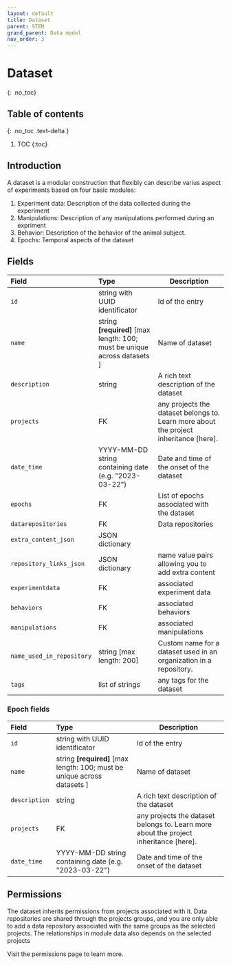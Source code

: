 ```yaml
---
layout: default
title: Dataset
parent: STEM
grand_parent: Data model
nav_order: 3
---
```


# Dataset
{: .no_toc}

## Table of contents
{: .no_toc .text-delta }

1. TOC
{:toc}

## Introduction 
A dataset is a modular construction that flexibly can describe varius aspect of experiments based on four basic modules: 
1. Experiment data: Description of the data collected during the experiment
2. Manipulations: Description of any manipulations performed during an expriment
3. Behavior: Description of the behavior of the animal subject. 
4. Epochs: Temporal aspects of the dataset

## Fields

| Field  | Type  | Description |
|:-------|:--------|-------------|
| `id` | string with UUID identificator | Id of the entry |
| `name` | string **[required]** [max length: 100; must be unique across datasets ]| Name of dataset |
| `description` | string | A rich text description of the dataset |
| `projects` | FK | any projects the dataset belongs to. Learn more about the project inheritance [here]. |
| `date_time` | YYYY-MM-DD string containing date (e.g. "2023-03-22") | Date and time of the onset of the dataset |
| `epochs` | FK | List of epochs associated with the dataset |
| `datarepositories` | FK | Data repositories |
| `extra_content_json` | JSON dictionary | |
| `repository_links_json` | JSON dictionary | name value pairs allowing you to add extra content |
| `experimentdata` | FK | associated experiment data|
| `behaviors` | FK | associated behaviors |
| `manipulations` | FK | associated manipulations|
| `name_used_in_repository` | string [max length: 200]| Custom name for a dataset used in an organization in a repository.  |
| `tags` | list of strings | any tags for the dataset |


### Epoch fields

| Field  | Type  | Description |
|:-------|:--------|-------------|
| `id` | string with UUID identificator | Id of the entry |
| `name` | string **[required]** [max length: 100; must be unique across datasets ]| Name of dataset |
| `description` | string | A rich text description of the dataset |
| `projects` | FK | any projects the dataset belongs to. Learn more about the project inheritance [here]. |
| `date_time` | YYYY-MM-DD string containing date (e.g. "2023-03-22") | Date and time of the onset of the dataset |

## Permissions
The dataset inherits permissions from projects associated with it. Data repositories are shared through the projects groups, and you are only able to add a data repository associated with the same groups as the selected projects. The relationships in module data also depends on the selected projects

 Visit the permissions page to learn more. 